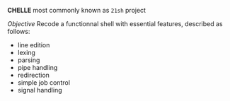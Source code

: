 **CHELLE** most commonly known as `21sh` project

*Objective* Recode a functionnal shell with essential features, described as follows:

* line edition
* lexing
* parsing
* pipe handling
* redirection
* simple job control
* signal handling
